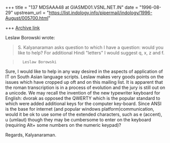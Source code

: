 +++
title = "137 MDSAAA48 at GIASMD01.VSNL.NET.IN"
date = "1996-08-29"
upstream_url = "https://list.indology.info/pipermail/indology/1996-August/005700.html"

+++
[Archive link](https://list.indology.info/pipermail/indology/1996-August/005700.html)

Leslaw Borowski wrote:
>	S. Kalyanaraman asks question to which I have a question: would you
>like to help? For additional Hindi "letters" I would suggest q, x, z and f.

>		Leslaw Borowski

Sure, I would like to help in any way desired in the aspects of application
of IT on South Asian language scripts. Leslaw makes very goods points on the
issues which have cropped up oft and on this mailing list. It is apparent
that the roman transcription is in a process of evolution and the jury is
still out on a unicode. We may recall the invention of the new typewriter
keyboard for English: dvorak as opposed the QWERTY which is the popular
standard to which were added additional keys for the computer key-board.
Since ANSI is the base for internet (and popular windows
platform)communication, would it be ok to use some of the extended
characters, such as e (accent), u (umlaut) though they may be cumbersome to
enter on the keyboard (requiring Alt+ some numbers on the numeric keypad)?

Regards, Kalyanaraman.





